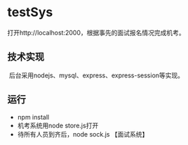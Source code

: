 # testSys
<p>打开http://localhost:2000，根据事先的面试报名情况完成机考。</p>
<h2>技术实现</h2>
  后台采用nodejs、mysql、express、express-session等实现。
<h2>运行</h2>
<ul>
  <li>npm install</li>
  <li>机考系统用node store.js打开</li>
  <li>待所有人员到齐后，node sock.js 【面试系统】</li>
</ul>
